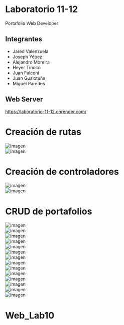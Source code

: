 # Laboratorio 11-12
Portafolio Web Developer
## Integrantes
* Jared Valenzuela
* Joseph Yépez
* Alejandro Moreira
* Heyer Tinoco
* Juan Falconi
* Juan Gualotuña
* Miguel Paredes

## Web Server
https://laboratorio-11-12.onrender.com/
<br>
# Creación de rutas
![imagen](https://github.com/Miguel-Paredes/Paredes-Miguel-Laboratorio-11-12/assets/117743367/acf19772-158b-409a-b3b2-2607eeb72a25)
<br>
![imagen](https://github.com/Miguel-Paredes/Paredes-Miguel-Laboratorio-11-12/assets/117743367/9695ff1a-33de-4971-a902-534841647fda)
<br>
# Creación de controladores
![imagen](https://github.com/Miguel-Paredes/Paredes-Miguel-Laboratorio-11-12/assets/117743367/197199a6-f19e-489c-98fd-7baecb54b6b8)
<br>
![imagen](https://github.com/Miguel-Paredes/Paredes-Miguel-Laboratorio-11-12/assets/117743367/620f592e-edd9-4386-ab82-e5c435322b53)
<br>
# CRUD de portafolios
![imagen](https://github.com/Miguel-Paredes/Paredes-Miguel-Laboratorio-11-12/assets/117743367/71d8c3bf-20bb-4e42-ba71-368b47b2668d)
<br>
![imagen](https://github.com/Miguel-Paredes/Paredes-Miguel-Laboratorio-11-12/assets/117743367/216998dd-c72b-4ad0-b22f-1a06b93e83b6)
<br>
![imagen](https://github.com/Miguel-Paredes/Paredes-Miguel-Laboratorio-11-12/assets/117743367/dd175c84-624f-4105-b2fd-9da4200b6e1b)
<br>
![imagen](https://github.com/Miguel-Paredes/Paredes-Miguel-Laboratorio-11-12/assets/117743367/8723e9b6-cad0-4031-a898-62669fb897a7)
<br>
![imagen](https://github.com/Miguel-Paredes/Paredes-Miguel-Laboratorio-11-12/assets/117743367/75e7f454-148e-47f5-a3b6-7fefb3675f6e)
<br>
![imagen](https://github.com/Miguel-Paredes/Paredes-Miguel-Laboratorio-11-12/assets/117743367/53ca0840-4cad-41a4-9068-b0857a76ccf7)
<br>
![imagen](https://github.com/Miguel-Paredes/Paredes-Miguel-Laboratorio-11-12/assets/117743367/73489550-0f1d-4bf5-aa51-3deb822a38c6)
<br>
![imagen](https://github.com/Miguel-Paredes/Paredes-Miguel-Laboratorio-11-12/assets/117743367/be4de563-718e-404d-917d-8bbba5741a27)
<br>
![imagen](https://github.com/Miguel-Paredes/Paredes-Miguel-Laboratorio-11-12/assets/117743367/d3eb0695-f418-495d-821f-a39e40379922)
<br>
![imagen](https://github.com/Miguel-Paredes/Paredes-Miguel-Laboratorio-11-12/assets/117743367/83763ad2-ff73-44c3-b616-1921ccc0e2dc)
<br>
![imagen](https://github.com/Miguel-Paredes/Paredes-Miguel-Laboratorio-11-12/assets/117743367/2bb661a6-4eb7-44c5-a5ca-d580cd25dcc2)
<br>
![imagen](https://github.com/Miguel-Paredes/Paredes-Miguel-Laboratorio-11-12/assets/117743367/9c1381df-63ee-428d-b6e3-1bbaaf949e2e)
<br>
![imagen](https://github.com/Miguel-Paredes/Paredes-Miguel-Laboratorio-11-12/assets/117743367/a0701f81-7698-4b7e-ab0d-2ac3bbb6f78e)
<br>
![imagen](https://github.com/Miguel-Paredes/Paredes-Miguel-Laboratorio-11-12/assets/117743367/a439e9e9-d68b-443d-a810-462287dca347)
# Web_Lab10
